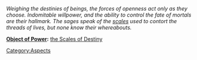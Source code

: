 *Weighing the destinies of beings, the forces of openness act only as
they choose. Indomitable willpower, and the ability to control the fate
of mortals are their hallmark. The sages speak of the
[scales](the_Scales_of_Destiny.md "wikilink") used to contort the
threads of lives, but none know their whereabouts.*

**[Object of Power](:Category:Objects_of_Power.md "wikilink"):** [the
Scales of Destiny](the_Scales_of_Destiny "wikilink")

[Category:Aspects](Category:Aspects "wikilink")
